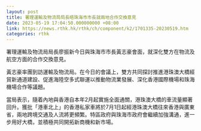 ```yaml
---
layout: post
title: 署理運輸及物流局局長晤珠海市市長就兩地合作交換意見
date: 2023-05-19 17:04:50.000000000 +08:00
link: https://news.rthk.hk/rthk/ch/component/k2/1701335-20230519.htm
categories: rthk
---
```


署理運輸及物流局局長廖振新今日與珠海市市長黃志豪會面，就深化雙方在物流及航空方面的合作交換意見。

黃志豪率團到訪運輸及物流局。在今日的會議上，雙方共同探討推進港珠澳大橋經貿新通道建設、促進海陸空多式聯運以推動物流業發展、深化香港國際機場和珠海機場合作等議題。

當局表示，隨着內地與香港自本年2月起實施全面通關，港珠澳大橋的車流量顯著回升。獲批「港車北上」的香港私家車將於7月1日起經港珠澳大橋往來香港與廣東省，兩地跨境交通及人流將更頻繁。特區政府與珠海市政府會繼續加強溝通，進一步用好大橋，並積極共同開拓新商機和新市場。
